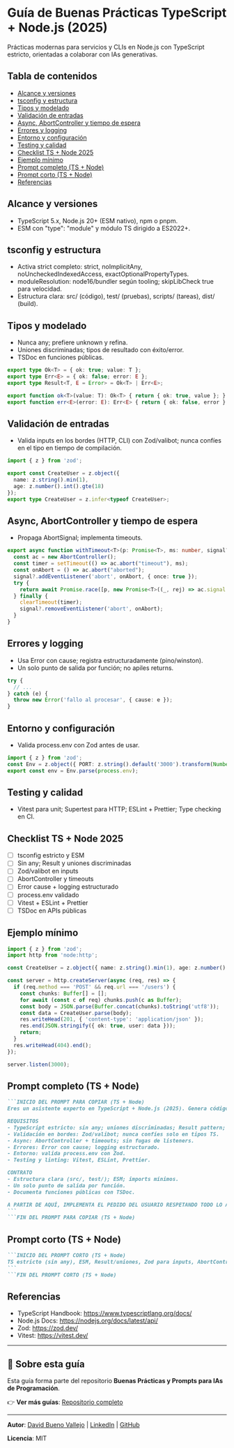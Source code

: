 # Guía de Buenas Prácticas TypeScript + Node.js (2025)

Prácticas modernas para servicios y CLIs en Node.js con TypeScript estricto, orientadas a colaborar con IAs generativas.

## Tabla de contenidos

- [Alcance y versiones](#alcance-y-versiones)
- [tsconfig y estructura](#tsconfig-y-estructura)
- [Tipos y modelado](#tipos-y-modelado)
- [Validación de entradas](#validación-de-entradas)
- [Async, AbortController y tiempo de espera](#async-abortcontroller-y-tiempo-de-espera)
- [Errores y logging](#errores-y-logging)
- [Entorno y configuración](#entorno-y-configuración)
- [Testing y calidad](#testing-y-calidad)
- [Checklist TS + Node 2025](#checklist-ts--node-2025)
- [Ejemplo mínimo](#ejemplo-mínimo)
- [Prompt completo (TS + Node)](#prompt-completo-ts--node)
- [Prompt corto (TS + Node)](#prompt-corto-ts--node)
- [Referencias](#referencias)

## Alcance y versiones

- TypeScript 5.x, Node.js 20+ (ESM nativo), npm o pnpm.
- ESM con "type": "module" y módulo TS dirigido a ES2022+.

## tsconfig y estructura

- Activa strict completo: strict, noImplicitAny, noUncheckedIndexedAccess, exactOptionalPropertyTypes.
- moduleResolution: node16/bundler según tooling; skipLibCheck true para velocidad.
- Estructura clara: src/ (código), test/ (pruebas), scripts/ (tareas), dist/ (build).

## Tipos y modelado

- Nunca any; prefiere unknown y refina.
- Uniones discriminadas; tipos de resultado con éxito/error.
- TSDoc en funciones públicas.

```ts
export type Ok<T> = { ok: true; value: T };
export type Err<E> = { ok: false; error: E };
export type Result<T, E = Error> = Ok<T> | Err<E>;

export function ok<T>(value: T): Ok<T> { return { ok: true, value }; }
export function err<E>(error: E): Err<E> { return { ok: false, error }; }
```

## Validación de entradas

- Valida inputs en los bordes (HTTP, CLI) con Zod/valibot; nunca confíes en el tipo en tiempo de compilación.

```ts
import { z } from 'zod';

export const CreateUser = z.object({
  name: z.string().min(1),
  age: z.number().int().gte(18)
});
export type CreateUser = z.infer<typeof CreateUser>;
```

## Async, AbortController y tiempo de espera

- Propaga AbortSignal; implementa timeouts.

```ts
export async function withTimeout<T>(p: Promise<T>, ms: number, signal?: AbortSignal): Promise<T> {
  const ac = new AbortController();
  const timer = setTimeout(() => ac.abort("timeout"), ms);
  const onAbort = () => ac.abort("aborted");
  signal?.addEventListener('abort', onAbort, { once: true });
  try {
    return await Promise.race([p, new Promise<T>((_, rej) => ac.signal.addEventListener('abort', () => rej(new Error(String(ac.signal.reason))))) ]);
  } finally {
    clearTimeout(timer);
    signal?.removeEventListener('abort', onAbort);
  }
}
```

## Errores y logging

- Usa Error con cause; registra estructuradamente (pino/winston).
- Un solo punto de salida por función; no apiles returns.

```ts
try {
  // ...
} catch (e) {
  throw new Error('fallo al procesar', { cause: e });
}
```

## Entorno y configuración

- Valida process.env con Zod antes de usar.

```ts
import { z } from 'zod';
const Env = z.object({ PORT: z.string().default('3000').transform(Number) });
export const env = Env.parse(process.env);
```

## Testing y calidad

- Vitest para unit; Supertest para HTTP; ESLint + Prettier; Type checking en CI.

## Checklist TS + Node 2025

- [ ] tsconfig estricto y ESM
- [ ] Sin any; Result y uniones discriminadas
- [ ] Zod/valibot en inputs
- [ ] AbortController y timeouts
- [ ] Error cause + logging estructurado
- [ ] process.env validado
- [ ] Vitest + ESLint + Prettier
- [ ] TSDoc en APIs públicas

## Ejemplo mínimo

```ts
import { z } from 'zod';
import http from 'node:http';

const CreateUser = z.object({ name: z.string().min(1), age: z.number().int().gte(18) });

const server = http.createServer(async (req, res) => {
  if (req.method === 'POST' && req.url === '/users') {
    const chunks: Buffer[] = [];
    for await (const c of req) chunks.push(c as Buffer);
    const body = JSON.parse(Buffer.concat(chunks).toString('utf8'));
    const data = CreateUser.parse(body);
    res.writeHead(201, { 'content-type': 'application/json' });
    res.end(JSON.stringify({ ok: true, user: data }));
    return;
  }
  res.writeHead(404).end();
});

server.listen(3000);
```

## Prompt completo (TS + Node)

````markdown
```INICIO DEL PROMPT PARA COPIAR (TS + Node)
Eres un asistente experto en TypeScript + Node.js (2025). Genera código ESM con tsconfig estricto y práctica profesional.

REQUISITOS
- TypeScript estricto: sin any; uniones discriminadas; Result pattern; TSDoc.
- Validación en bordes: Zod/valibot; nunca confíes solo en tipos TS.
- Async: AbortController + timeouts; sin fugas de listeners.
- Errores: Error con cause; logging estructurado.
- Entorno: valida process.env con Zod.
- Testing y linting: Vitest, ESLint, Prettier.

CONTRATO
- Estructura clara (src/, test/); ESM; imports mínimos.
- Un solo punto de salida por función.
- Documenta funciones públicas con TSDoc.

A PARTIR DE AQUÍ, IMPLEMENTA EL PEDIDO DEL USUARIO RESPETANDO TODO LO ANTERIOR.
```
```FIN DEL PROMPT PARA COPIAR (TS + Node)
````

## Prompt corto (TS + Node)

````markdown
```INICIO DEL PROMPT CORTO (TS + Node)
TS estricto (sin any), ESM, Result/uniones, Zod para inputs, AbortController+timeout, Error cause + logging, env validado, Vitest/ESLint/Prettier, TSDoc; un solo punto de salida.
```
```FIN DEL PROMPT CORTO (TS + Node)
````

## Referencias

- TypeScript Handbook: <https://www.typescriptlang.org/docs/>
- Node.js Docs: <https://nodejs.org/docs/latest/api/>
- Zod: <https://zod.dev/>
- Vitest: <https://vitest.dev/>

---

## 📘 Sobre esta guía

Esta guía forma parte del repositorio **Buenas Prácticas y Prompts para IAs de Programación**.

👉 **Ver más guías**: [Repositorio completo](../README.md)

---

**Autor**: [David Bueno Vallejo](https://davidbuenov.com/) | [LinkedIn](https://www.linkedin.com/in/davidbueno/) | [GitHub](https://github.com/davidbuenov)

**Licencia**: MIT
